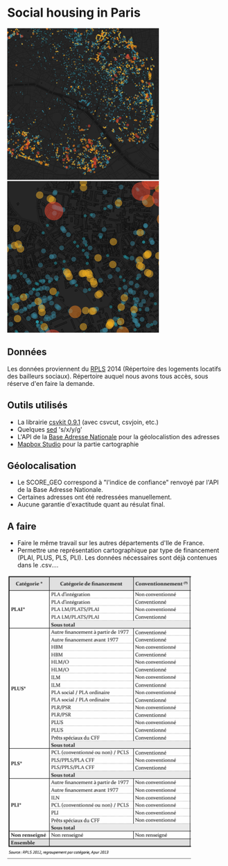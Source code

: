 # Social housing in Paris

![Screenshot A](screenshot_a.png)
![Screenshot B](screenshot_b.png)

## Données

Les données proviennent du [RPLS](http://www.statistiques.developpement-durable.gouv.fr/sources-methodes/enquete-nomenclature/1542/0/repertoire-logements-locatifs-bailleurs-sociaux-rpls.html) 2014 (Répertoire des logements locatifs des bailleurs sociaux). Répertoire auquel nous avons tous accès, sous réserve d'en faire la demande. 

## Outils utilisés

* La librairie [csvkit 0.9.1](http://csvkit.readthedocs.org/en/0.9.1/index.html) (avec csvcut, csvjoin, etc.)
* Quelques [sed](http://www.grymoire.com/Unix/Sed.html) 's/x/y/g'
* L'API de la [Base Adresse Nationale](http://adresse.data.gouv.fr) pour la géolocalistion des adresses
* [Mapbox Studio](https://www.mapbox.com/mapbox-studio/) pour la partie cartographie

## Géolocalisation

* Le SCORE_GEO correspond à "l'indice de confiance" renvoyé par l'API de la Base Adresse Nationale.
* Certaines adresses ont été redressées manuellement.
* Aucune garantie d'exactitude quant au résulat final.

## A faire

* Faire le même travail sur les autres départements d'Ile de France.
* Permettre une représentation cartographique par type de financement (PLAI, PLUS, PLS, PLI). Les données nécessaires sont déjà contenues dans le .csv....

![Financements](screenshot_financements.png)
